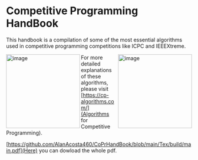 # Competitive Programming HandBook

This handbook is a compilation of some of the most essential algorithms used in competitive programming competitions like ICPC and IEEEXtreme.

<div>
  <img align="left" src="https://static.wixstatic.com/media/088799_2ff03e2c9a2c4cdf94e4dca464d5cfa8~mv2.png" alt= "image" width='200'/>
  <img align="right" src="https://ieeextreme.org/wp-content/uploads/2023/02/ieeextreme_logo_general.png" alt="image" width='200'/>
</div>

For more detailed explanations of these algorithms, please visit [https://cp-algorithms.com/](Algorithms for Competitive Programming).

[https://github.com/AlanAcosta460/CoPrHandBook/blob/main/Tex/build/main.pdf](Here) you can dowload the whole pdf.
